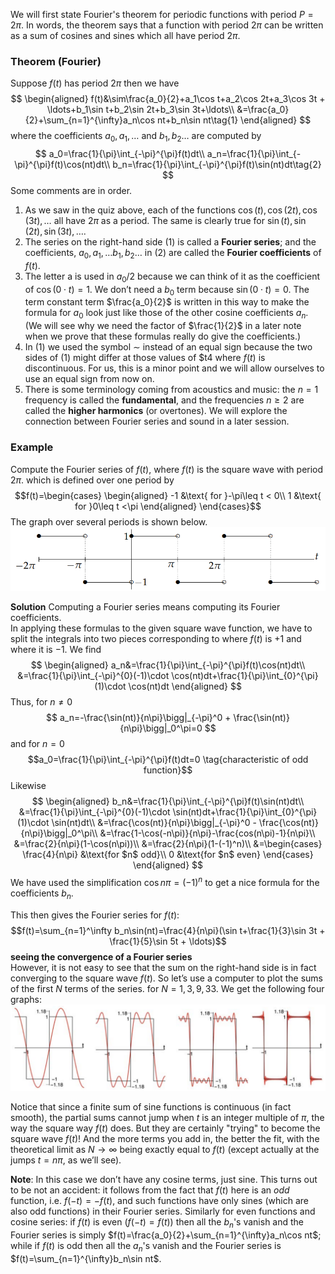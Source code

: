 We will first state Fourier's theorem for periodic functions with period $P = 2\pi$. In words, the theorem says that a function with period $2\pi$ can be written as a sum of cosines and sines which all have period $2\pi$.

### Theorem (Fourier)
Suppose $f(t)$ has period $2\pi$ then we have
$$
\begin{aligned}
f(t)&\sim\frac{a_0}{2}+a_1\cos t+a_2\cos 2t+a_3\cos 3t + \ldots+b_1\sin t+b_2\sin 2t+b_3\sin 3t+\ldots\\
&=\frac{a_0}{2}+\sum_{n=1}^{\infty}a_n\cos nt+b_n\sin nt\tag{1}
\end{aligned}
$$
where the coefficients $a_0, a_1, \ldots$ and $b_1, b_2 \ldots$ are computed by
$$
a_0=\frac{1}{\pi}\int_{-\pi}^{\pi}f(t)dt\\
a_n=\frac{1}{\pi}\int_{-\pi}^{\pi}f(t)\cos(nt)dt\\
b_n=\frac{1}{\pi}\int_{-\pi}^{\pi}f(t)\sin(nt)dt\tag{2}
$$
Some comments are in order.  
1. As we saw in the quiz above, each of the functions $\cos(t), \cos(2t), \cos(3t), \ldots$ all have $2\pi$ as a period. The same is clearly true for $\sin(t), \sin(2t), \sin(3t), \ldots$.
2. The series on the right-hand side $(1)$ is called a **Fourier series**; and the coefficients, $a_0, a_1, \ldots b_1, b_2 \ldots$ in $(2)$ are called the **Fourier coefficients** of $f(t)$.
3. The letter a is used in $a_0/2$ because we can think of it as the coefficient of $\cos(0\cdot t) = 1$. We don’t need a $b_0$ term because $\sin(0\cdot t) = 0$. The term constant term $\frac{a_0}{2}$ is written in this way to make the formula for $a_0$ look just like those of the other cosine coefficients $a_n$. (We will see why we need the factor of $\frac{1}{2}$ in a later note when we prove that these formulas really do give the coefficients.)
4. In $(1)$ we used the symbol $\sim$ instead of an equal sign because the two sides of $(1)$ might differ at those values of $t4 where $f(t)$ is discontinuous. For us, this is a minor point and we will allow ourselves to use an equal sign from now on.
5. There is some terminology coming from acoustics and music: the $n = 1$ frequency is called the **fundamental**, and the frequencies $n \geq 2$ are called the **higher harmonics** (or overtones). We will explore the connection between Fourier series and sound in a later session.

### Example
Compute the Fourier series of $f(t)$, where $f(t)$ is the square wave with period $2\pi$. which is defined over one period by
$$f(t)=\begin{cases}
\begin{aligned}
-1 &\text{ for }-\pi\leq t < 0\\
1 &\text{ for }0\leq t <\pi
\end{aligned}
\end{cases}$$
The graph over several periods is shown below.  
![](pic220201.png)

**Solution** Computing a Fourier series means computing its Fourier coefficients.  
In applying these formulas to the given square wave function, we have to split the integrals into two pieces corresponding to where $f(t)$ is +1 and where it is −1. We find  
$$
\begin{aligned}
a_n&=\frac{1}{\pi}\int_{-\pi}^{\pi}f(t)\cos(nt)dt\\
&=\frac{1}{\pi}\int_{-\pi}^{0}(-1)\cdot \cos(nt)dt+\frac{1}{\pi}\int_{0}^{\pi}(1)\cdot \cos(nt)dt
\end{aligned}
$$
Thus, for $n\neq0$  
$$
a_n=-\frac{\sin(nt)}{n\pi}\bigg|_{-\pi}^0 + \frac{\sin(nt)}{n\pi}\bigg|_0^\pi=0
$$
and for $n=0$  
$$a_0=\frac{1}{\pi}\int_{-\pi}^{\pi}f(t)dt=0 \tag{characteristic of odd function}$$
Likewise
$$
\begin{aligned}
b_n&=\frac{1}{\pi}\int_{-\pi}^{\pi}f(t)\sin(nt)dt\\
&=\frac{1}{\pi}\int_{-\pi}^{0}(-1)\cdot \sin(nt)dt+\frac{1}{\pi}\int_{0}^{\pi}(1)\cdot \sin(nt)dt\\
&=\frac{\cos(nt)}{n\pi}\bigg|_{-\pi}^0 - \frac{\cos(nt)}{n\pi}\bigg|_0^\pi\\
&=\frac{1-\cos(-n\pi)}{n\pi}-\frac{cos(n\pi)-1}{n\pi}\\
&=\frac{2}{n\pi}(1-\cos(n\pi))\\
&=\frac{2}{n\pi}(1-(-1)^n)\\
&=\begin{cases}
\frac{4}{n\pi} &\text{for $n$ odd}\\
0 &\text{for $n$ even}
\end{cases}
\end{aligned}
$$
We have used the simplification $\cos n\pi = (−1)^n$ to get a nice formula for the coefficients $b_n$.

This then gives the Fourier series for $f(t)$:
$$f(t)=\sum_{n=1}^\infty b_n\sin(nt)=\frac{4}{n\pi}(\sin t+\frac{1}{3}\sin 3t + \frac{1}{5}\sin 5t + \ldots)$$
**seeing the convergence of a Fourier series**  
However, it is not easy to see that the sum on the right-hand side is in fact converging to the square wave $f(t)$. So let’s use a computer to plot the sums of the first $N$ terms of the series. for $N = 1, 3, 9, 33$. We get the following four graphs:  
![](pic220202.png)

Notice that since a finite sum of sine functions is continuous (in fact smooth), the partial sums cannot jump when $t$ is an integer multiple of $\pi$, the way the square way $f(t)$ does. But they are certainly "trying" to become the square wave $f(t)$! And the more terms you add in, the better the fit, with the theoretical limit as $N \rightarrow \infty$ being exactly equal to $f(t)$ (except
actually at the jumps $t = n\pi$, as we’ll see).

**Note**: In this case we don’t have any cosine terms, just sine. This turns out to be not an accident: it follows from the fact that $f(t)$ here is an *odd* function, i.e. $f(−t) = −f(t)$, and such functions have only sines (which are also odd functions) in their Fourier series. Similarly for even functions and cosine series: if $f(t)$ is even ($f(−t) = f(t)$) then all the $b_n$'s vanish and the Fourier series is simply $f(t)=\frac{a_0}{2}+\sum_{n=1}^{\infty}a_n\cos nt$; while if $f(t)$ is odd then all the $a_n$'s vanish and the Fourier series is $f(t)=\sum_{n=1}^{\infty}b_n\sin nt$.
